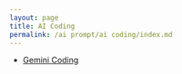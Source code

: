 ```yaml
---
layout: page
title: AI Coding
permalink: /ai prompt/ai coding/index.md
---
```

- [Gemini Coding](gemini/index.md)
